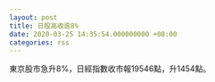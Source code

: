 ```yaml
---
layout: post
title: 日股高收逾8%
date: 2020-03-25 14:35:54.000000000 +08:00
categories: rss
---
```


東京股市急升8%，日經指數收市報19546點，升1454點。
